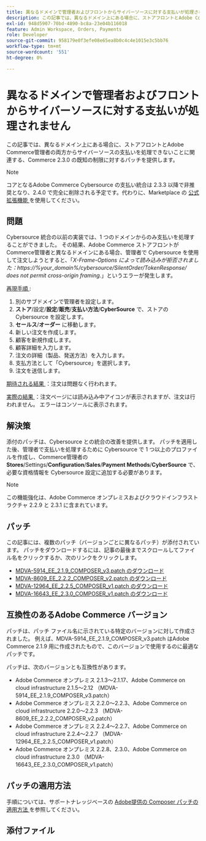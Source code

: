 ```yaml
---
title: 異なるドメインで管理者およびフロントからサイバーソースに対する支払いが処理されません
description: この記事では、異なるドメイン上にある場合に、ストアフロントとAdobe Commerce管理者の両方からサイバーソースの支払いを処理できないことに関連する、Commerce 2.3.0 の既知の制限に対するパッチを提供します。
exl-id: 948d5907-70bd-4890-bc8a-23e04b116018
feature: Admin Workspace, Orders, Payments
role: Developer
source-git-commit: 958179e0f3efe08e65ea8b0c4c4e1015e3c5bb76
workflow-type: tm+mt
source-wordcount: '551'
ht-degree: 0%

---
```


# 異なるドメインで管理者およびフロントからサイバーソースに対する支払いが処理されません

この記事では、異なるドメイン上にある場合に、ストアフロントとAdobe Commerce管理者の両方からサイバーソースの支払いを処理できないことに関連する、Commerce 2.3.0 の既知の制限に対するパッチを提供します。

>[!NOTE]
>
>コアとなるAdobe Commerce Cybersource の支払い統合は 2.3.3 以降で非推奨となり、2.4.0 で完全に削除される予定です。代わりに、Marketplace の [ 公式拡張機能 ](https://marketplace.magento.com/cybersource-global-payment-management.html) を使用してください。

## 問題

Cybersource 統合の以前の実装では、1 つのドメインからのみ支払いを処理することができました。 その結果、Adobe Commerce ストアフロントがCommerce管理者と異なるドメインにある場合、管理者で Cybersource を使用して注文しようとすると、「*X-Frame-Options によって読み込みが拒否されました：https://%your\_domain%/cybersource/SilentOrder/TokenResponse/ does not permit cross-origin framing.*」というエラーが発生します。

<u> 再現手順 </u>:

1. 別のサブドメインで管理者を設定します。
1. **ストア**/設定/**設定**/**販売**/**支払い方法**/**CyberSource** で、ストアの Cybersource を設定します。
1. **セールス**/**オーダー** に移動します。
1. 新しい注文を作成します。
1. 顧客を新規作成します。
1. 顧客詳細を入力します。
1. 注文の詳細（製品、発送方法）を入力します。
1. 支払方法として「Cybersource」を選択します。
1. 注文を送信します。

<u> 期待される結果 </u>：注文は問題なく行われます。

<u> 実際の結果 </u>：注文ページには読み込み中アイコンが表示されますが、注文は行われません。 エラーはコンソールに表示されます。

## 解決策

添付のパッチは、Cybersource との統合の改善を提供します。 パッチを適用した後、管理者で支払いを処理するために Cybersource で 1 つ以上のプロファイルを作成し、Commerce管理者の **Stores**/Settings/**Configuration**/**Sales**/**Payment Methods**/**CyberSource** で、必要な資格情報を Cybersource 設定に追加する必要があります。

>[!NOTE]
>
>この機能強化は、Adobe Commerce オンプレミスおよびクラウドインフラストラクチャ 2.2.9 と 2.3.1 に含まれています。

## パッチ

この記事には、複数のパッチ（バージョンごとに異なるパッチ）が添付されています。 パッチをダウンロードするには、記事の最後までスクロールしてファイル名をクリックするか、次のリンクをクリックします。

* [MDVA-5914\_EE\_2.1.9\_COMPOSER\_v3.patch のダウンロード](assets/MDVA-5914_EE_2.1.9_COMPOSER_v3.patch.zip)
* [MDVA-8609\_EE\_2.2.2\_COMPOSER\_v2.patch のダウンロード](assets/MDVA-8609_EE_2.2.2_COMPOSER_v2.patch.zip)
* [MDVA-12964\_EE\_2.2.5\_COMPOSER\_v1.patch のダウンロード](assets/MDVA-12964_EE_2.2.5_COMPOSER_v1.patch.zip)
* [MDVA-16643\_EE\_2.3.0\_COMPOSER\_v1.patch のダウンロード](assets/MDVA-16643_EE_2.3.0_COMPOSER_v1.patch.zip)

## 互換性のあるAdobe Commerce バージョン

パッチは、パッチ ファイル名に示されている特定のバージョンに対して作成されました。 例えば、MDVA-5914\_EE\_2.1.9\_COMPOSER\_v3.patch はAdobe Commerce 2.1.9 用に作成されたもので、このバージョンで使用するのに最適なパッチです。

パッチは、次のバージョンとも互換性があります。

* Adobe Commerce オンプレミス 2.1.3～2.1.17、Adobe Commerce on cloud infrastructure 2.1.5～2.12 （MDVA-5914\_EE\_2.1.9\_COMPOSER\_v3.patch）
* Adobe Commerce オンプレミス 2.2.0～2.2.3、Adobe Commerce on cloud infrastructure 2.2.0～2.2.3 （MDVA-8609\_EE\_2.2.2\_COMPOSER\_v2.patch）
* Adobe Commerce オンプレミス 2.2.4～2.2.7、Adobe Commerce on cloud infrastructure 2.2.4～2.2.7 （MDVA-12964\_EE\_2.2.5\_COMPOSER\_v1.patch）
* Adobe Commerce オンプレミス 2.2.8、2.3.0、Adobe Commerce on cloud infrastructure 2.3.0 （MDVA-16643\_EE\_2.3.0\_COMPOSER\_v1.patch）

## パッチの適用方法

手順については、サポートナレッジベースの [Adobe提供の Composer パッチの適用方法 ](/help/how-to/general/how-to-apply-a-composer-patch-provided-by-magento.md) を参照してください。

## 添付ファイル

